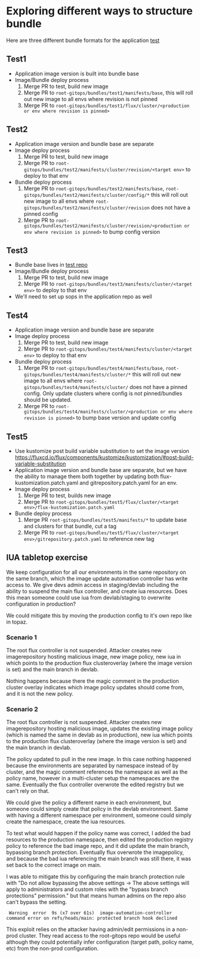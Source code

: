# Exploring different ways to structure bundle

Here are three different bundle formats for the application [test](https://github.com/hgibsonqb/test)

## Test1
* Application image version is built into bundle base
* Image/Bundle deploy process
    1. Merge PR to test, build new image
    2. Merge PR to `root-gitops/bundles/test1/manifests/base`, this will roll out new image to all envs where revision is not pinned
    3. Merge PR to `root-gitops/bundles/test1/flux/cluster/<production or env where revision is pinned>`

## Test2 
* Application image version and bundle base are separate
* Image deploy process
    1. Merge PR to test, build new image
    2. Merge PR to `root-gitops/bundles/test2/manifests/cluster/revision/<target env>` to deploy to that env
* Bundle deploy process
    1. Merge PR to `root-gitops/bundles/test2/manifests/base`, `root-gitops/bundles/test2/manifests/cluster/config/*` this will roll out new image to all envs where `root-gitops/bundles/test2/manifests/cluster/revision` does not have a pinned config
    2. Merge PR to `root-gitops/bundles/test2/manifests/cluster/revision/<production or env where revision is pinned>` to bump config version

## Test3
* Bundle base lives in [test repo](https://github.com/hgibsonqb/test/tree/main/k8s)
* Image/Bundle deploy process
    1. Merge PR to test, build new image
    2. Merge PR to `root-gitops/bundles/test3/manifests/cluster/<target env>` to deploy to that env
* We'll need to set up sops in the application repo as well

## Test4
* Application image version and bundle base are separate
* Image deploy process
    1. Merge PR to test, build new image
    2. Merge PR to `root-gitops/bundles/test4/manifests/cluster/<target env>` to deploy to that env
* Bundle deploy process
    1. Merge PR to `root-gitops/bundles/test4/manifests/base`, `root-gitops/bundles/test4/manifests/cluster/*` this will roll out new image to all envs where `root-gitops/bundles/test4/manifests/cluster/` does not have a pinned config. Only update clusters where config is not pinned/bundles should be updated.
    2. Merge PR to `root-gitops/bundles/test4/manifests/cluster/<production or env where revision is pinned>` to bump base version and update config

## Test5
* Use kustomize post build variable substitution to set the image version https://fluxcd.io/flux/components/kustomize/kustomization/#post-build-variable-substitution
* Application image version and bundle base are separate, but we have the ability to manage them both together by updating both flux-kustomization.patch.yaml and gitrepository.patch.yaml for an env.
* Image deploy process
    1. Merge PR to test, builds new image
    2. Merge PR to `root-gitops/bundles/test5/flux/cluster/<target env>/flux-kustomization.patch.yaml`
* Bundle deploy process
    1. Merge PR `root-gitops/bundles/test5/manifests/*` to update base and clusters for that bundle, cut a tag
    2. Merge PR to `root-gitops/bundles/test5/flux/cluster/<target env>/gitrepository.patch.yaml` to reference new tag

## IUA tabletop exercise

We keep configuration for all our environments in the same repository on the same branch, which the image update automation controller has write access to. We give devs admin access in staging/devlab including the ability to suspend the main flux controller, and create iua resources. Does this mean someone could use iua from devlab/staging to overwrite configuration in production?

We could mitigate this by moving the production config to it's own repo like in topaz.

### Scenario 1
The root flux controller is not suspended. Attacker creates new imagerepository hosting malicious image, new image policy, new iua in which points to the production flux clusteroverlay (where the image version is set) and the main branch in devlab. 

Nothing happens because there the magic comment in the production cluster overlay indicates which image policy updates should come from, and it is not the new policy.

### Scenario 2
The root flux controller is not suspended. Attacker creates new imagerepository hosting malicious image, updates the existing image policy (which is named the same in devlab as in production), new iua which points to the production flux clusteroverlay (where the image version is set) and the main branch in devlab. 

The policy updated to pull in the new image. In this case nothing happened because the environments are separated by namespace instead of by cluster, and the magic comment references the namespace as well as the policy name, however in a multi-cluster setup the namespaces are the same. Eventually the flux controller overwrote the edited registry but we can't rely on that.

We could give the policy a different name in each environment, but someone could simply create that policy in the devlab environment. Same with having a different namespace per environment, someone could simply create the namespace, create the iua resources. 

To test what would happen if the policy name was correct, I added the bad resources to the production namespace, then edited the production registry policy to reference the bad image repo, and it did update the main branch, bypassing branch protection. Eventually flux overwrote the imagepolicy, and because the bad iua referencing the main branch was still there, it was set back to the correct image on main. 

I was able to mitigate this by configuring the main branch protection rule with "Do not allow bypassing the above settings -> The above settings will apply to administrators and custom roles with the "bypass branch protections" permission." but that means human admins on the repo also can't bypass the setting. 
```
 Warning  error  9s (x7 over 61s)  image-automation-controller  command error on refs/heads/main: protected branch hook declined
``` 
This exploit relies on the attacker having admin/edit permissions in a non-prod cluster. They read access to the root-gitops repo would be useful although they could potentially infer configuration (target path, policy name, etc) from the non-prod configuration. 

